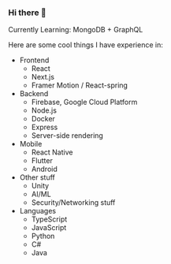 ### Hi there 👋

Currently Learning: MongoDB + GraphQL

Here are some cool things I have experience in:
- Frontend
    - React
    - Next.js
    - Framer Motion / React-spring
- Backend
    - Firebase, Google Cloud Platform
    - Node.js
    - Docker
    - Express
    - Server-side rendering
- Mobile
    - React Native
    - Flutter
    - Android
- Other stuff
    - Unity
    - AI/ML
    - Security/Networking stuff
- Languages
    - TypeScript
    - JavaScript
    - Python
    - C#
    - Java 

<!--
**a6h-s/a6h-s** is a ✨ _special_ ✨ repository because its `README.md` (this file) appears on your GitHub profile.

Here are some ideas to get you started:

- 🔭 I’m currently working on ...
- 🌱 I’m currently learning ...
- 👯 I’m looking to collaborate on ...
- 🤔 I’m looking for help with ...
- 💬 Ask me about ...
- 📫 How to reach me: ...
- 😄 Pronouns: ...
- ⚡ Fun fact: ...
-->
